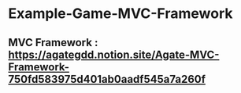 # Example-Game-MVC-Framework
## MVC Framework : https://agategdd.notion.site/Agate-MVC-Framework-750fd583975d401ab0aadf545a7a260f
 
